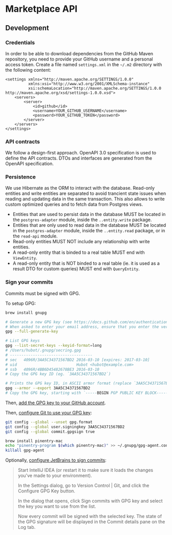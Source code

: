 # Marketplace API

## Development

### Credentials

In order to be able to download dependencies from the GitHub Maven repository, you need to provide your GitHub username and a personal access token.
Create a file named `settings.xml` in the `~/.m2` directory with the following content:

```xml'
<settings xmlns="http://maven.apache.org/SETTINGS/1.0.0" 
          xmlns:xsi="http://www.w3.org/2001/XMLSchema-instance"
          xsi:schemaLocation="http://maven.apache.org/SETTINGS/1.0.0 http://maven.apache.org/xsd/settings-1.0.0.xsd">
    <servers>
        <server>
            <id>github</id>
            <username>YOUR_GITHUB_USERNAME</username>
            <password>YOUR_GITHUB_TOKEN</password>
        </server>
    </servers>
</settings>
```

### API contracts

We follow a design-first approach.
OpenAPI 3.0 specification is used to define the API contracts.
DTOs and interfaces are generated from the OpenAPI specification.

### Persistence

We use Hibernate as the ORM to interact with the database.
Read-only entities and write entities are separated to avoid trancient state issues when reading and updating
data in the same transaction. This also allows to write custom optimized queries and to fetch data from Postgres views.

- Entities that are used to persist data in the database MUST be located
  in the `postgres-adapter` module, inside the `..entity.write` package.
- Entities that are only used to read data in the database MUST be located
  in the `postgres-adapter` module, inside the `..entity.read` package, or in the
  `read-api` module.
- Read-only entities MUST NOT include any relationship with write entities.
- A read-only entity that is binded to a real table MUST end with `ViewEntity`.
- A read-only entity that is NOT binded to a real table (ie. it is used as a result DTO for custom queries)
  MUST end with `QueryEntity`.

### Sign your commits

Commits must be signed with GPG.

To setup GPG:

```bash
brew install gnupg

# Generate a new GPG key (see https://docs.github.com/en/authentication/managing-commit-signature-verification/generating-a-new-gpg-key for full details)
# When asked to enter your email address, ensure that you enter the verified email address for your GitHub account.
gpg --full-generate-key

# List GPG keys
gpg --list-secret-keys --keyid-format=long
# /Users/hubot/.gnupg/secring.gpg
# ------------------------------------
# sec   4096R/3AA5C34371567BD2 2016-03-10 [expires: 2017-03-10]
# uid                          Hubot <hubot@example.com>
# ssb   4096R/4BB6D45482678BE3 2016-03-10
# Copy the GPG key ID (eg. `3AA5C34371567BD2`)

# Prints the GPG key ID, in ASCII armor format (replace `3AA5C34371567BD2` with your GPG key ID)
gpg --armor --export 3AA5C34371567BD2
# Copy the GPG key, starting with `-----BEGIN PGP PUBLIC KEY BLOCK-----` and ending with `-----END PGP PUBLIC KEY BLOCK-----`
```

Then, [add the GPG key to your GitHub account](https://docs.github.com/en/authentication/managing-commit-signature-verification/adding-a-gpg-key-to-your-github-account).

Then, [configure Git to use your GPG key](https://docs.github.com/en/authentication/managing-commit-signature-verification/telling-git-about-your-signing-key):

```bash
git config --global --unset gpg.format
git config --global user.signingkey 3AA5C34371567BD2
git config --global commit.gpgsign true

brew install pinentry-mac
echo "pinentry-program $(which pinentry-mac)" >> ~/.gnupg/gpg-agent.conf
killall gpg-agent
```

Optionally, [configure JetBrains to sign commits](https://www.jetbrains.com/help/idea/2024.2/set-up-GPG-commit-signing.html?Set_up_GPG_commit_signing&utm_source=product&utm_medium=link&utm_campaign=IU&utm_content=2024.2#u7gxqt_31):

> Start IntelliJ IDEA (or restart it to make sure it loads the changes you've made to your environment).
>
> In the Settings dialog, go to Version Control | Git, and click the Configure GPG Key button.
>
> In the dialog that opens, click Sign commits with GPG key and select the key you want to use from the list.
>
> Now every commit will be signed with the selected key. The state of the GPG signature will be displayed in the Commit details pane on the Log tab.


